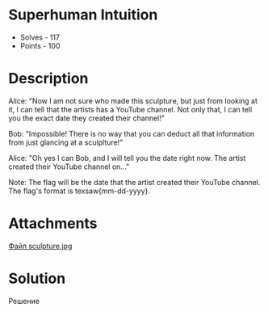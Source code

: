 # Superhuman Intuition
- Solves - 117
- Points - 100
#
# Description
Alice: "Now I am not sure who made this sculpture, but just from looking at it, I can tell that the artists has a YouTube channel. Not only that, I can tell you the exact date they created their channel!"

Bob: "Impossible! There is no way that you can deduct all that information from just glancing at a sculplture!"

Alice: "Oh yes I can Bob, and I will tell you the date right now. The artist created their YouTube channel on..."

Note: The flag will be the date that the artist created their YouTube channel. The flag's format is texsaw{mm-dd-yyyy}.

# Attachments
[Файл sculpture.jpg](./sources/sculpture.jpg)
# Solution
Решение
